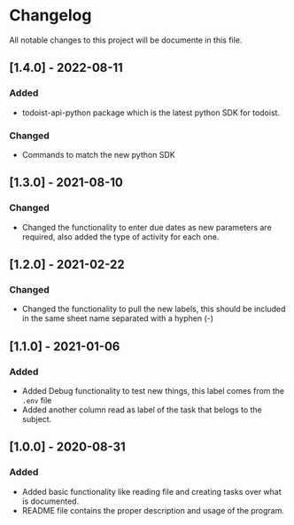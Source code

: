 # Changelog

All notable changes to this project will be documente in this file.

## [1.4.0] - 2022-08-11

### Added
- todoist-api-python package which is the latest python SDK for todoist.

### Changed 
- Commands to match the new python SDK

## [1.3.0] - 2021-08-10

### Changed
- Changed the functionality to enter due dates as new parameters are required, also added the type of activity for each one.
## [1.2.0] - 2021-02-22

### Changed
- Changed the functionality to pull the new labels, this should be included in the same sheet name separated with a hyphen (-)

## [1.1.0] - 2021-01-06

### Added
- Added Debug functionality to test new things, this label comes from the `.env` file
- Added another column read as label of the task that belogs to the subject.


## [1.0.0] - 2020-08-31

### Added
- Added basic functionality like reading file and creating tasks over what is documented.
- README file contains the proper description and usage of the program.
